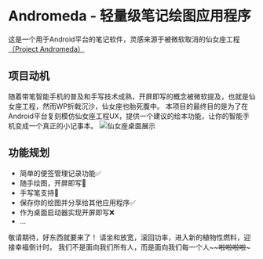 # Andromeda - 轻量级笔记绘图应用程序
这是一个用于Android平台的笔记软件，灵感来源于被微软取消的仙女座工程[（Project Andromeda）](https://www.windowscentral.com/surface-duo-andromeda-windows-core-os)
## 项目动机
随着带笔智能手机的普及和手写技术成熟，开屏即写的概念被微软提及，也就是仙女座工程，然而WP折戟沉沙，仙女座也胎死腹中。
本项目的最终目的是为了在Android平台复刻模仿仙女座工程UX，提供一个建议的绘本功能，让你的智能手机变成一个真正的小记事本。
![仙女座桌面展示](https://cdn.mos.cms.futurecdn.net/MuvFouHaqx8ySfLfPiAeCi-970-80.jpg)
## 功能规划
- 简单的便签管理记录功能✅
- 随手绘图，开屏即写🚧
- 手写笔支持🚧
- 保存你的绘图并分享给其他应用程序✅
- 作为桌面启动器实现开屏即写❌
- ...

敬请期待，好东西就要来了！
请坐和放宽，滚回功率，进入新的植物性燃料，迎接幸福倒计时。
我们不是面向我们所有人，而是面向我们每一个人~~~~啦啦啦啦~~~